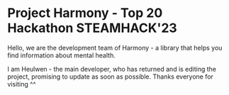 # Project Harmony - Top 20 Hackathon STEAMHACK'23 

Hello, we are the development team of Harmony - a library that helps you find information about mental health.

I am Heulwen - the main developer, who has returned and is editing the project, promising to update as soon as possible.
Thanks everyone for visiting ^^